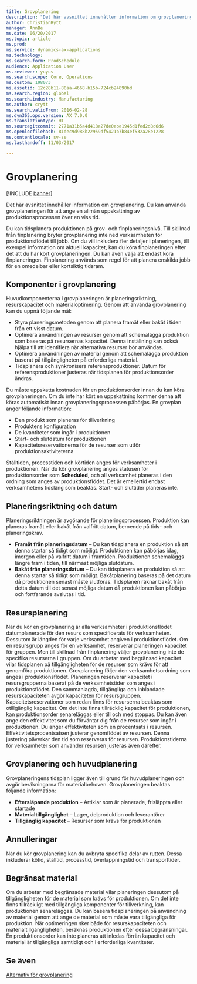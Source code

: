 ```yaml
---
title: Grovplanering
description: "Det här avsnittet innehåller information om grovplanering. Du kan använda grovplaneringen för att ange en allmän uppskattning av produktionsprocessen över en viss tid."
author: ChristianRytt
manager: AnnBe
ms.date: 06/20/2017
ms.topic: article
ms.prod: 
ms.service: dynamics-ax-applications
ms.technology: 
ms.search.form: ProdSchedule
audience: Application User
ms.reviewer: yuyus
ms.search.scope: Core, Operations
ms.custom: 198073
ms.assetid: 12c28b11-80aa-4668-b15b-724cb24890bd
ms.search.region: global
ms.search.industry: Manufacturing
ms.author: crytt
ms.search.validFrom: 2016-02-28
ms.dyn365.ops.version: AX 7.0.0
ms.translationtype: HT
ms.sourcegitcommit: 2771a31b5a4d418a27de0ebe1945d1fed2d8d6d6
ms.openlocfilehash: 81dec9d988b22959df5421b7b84ef532a28e1228
ms.contentlocale: sv-se
ms.lasthandoff: 11/03/2017

---
```


# <a name="operations-scheduling"></a>Grovplanering

[!INCLUDE [banner](../includes/banner.md)]

Det här avsnittet innehåller information om grovplanering. Du kan använda grovplaneringen för att ange en allmän uppskattning av produktionsprocessen över en viss tid.

Du kan tidsplanera produktionen på grov- och finplaneringsnivå. Till skillnad från finplanering bryter grovplanering inte ned verksamheten för produktionsflödet till jobb. Om du vill inkludera fler detaljer i planeringen, till exempel information om aktuell kapacitet, kan du köra finplaneringen efter det att du har kört grovplaneringen. Du kan även välja att endast köra finplaneringen. Finplanering används som regel för att planera enskilda jobb för en omedelbar eller kortsiktig tidsram.

## <a name="components-of-operations-scheduling"></a>Komponenter i grovplanering
Huvudkomponenterna i grovplaneringen är planeringsriktning, resurskapacitet och materialoptimering. Genom att använda grovplanering kan du uppnå följande mål:

-   Styra planeringsmetoden genom att planera framåt eller bakåt i tiden från ett visst datum.
-   Optimera användningen av resurser genom att schemalägga produktion som baseras på resursernas kapacitet. Denna inställning kan också hjälpa till att identifiera när alternativa resurser bör användas.
-   Optimera användningen av material genom att schemalägga produktion baserat på tillgängligheten på erforderliga material.
-   Tidsplanera och synkronisera referensproduktioner. Datum för referensproduktioner justeras när tidsplanen för produktionsorder ändras.

Du måste uppskatta kostnaden för en produktionsorder innan du kan köra grovplaneringen. Om du inte har kört en uppskattning kommer denna att köras automatiskt innan grovplaneringsprocessen påbörjas. En grovplan anger följande information:

-   Den produkt som planeras för tillverkning
-   Produktens konfiguration
-   De kvantiteter som ingår i produktionen
-   Start- och slutdatum för produktionen
-   Kapacitetsreservationerna för de resurser som utför produktionsaktiviteterna

Ställtiden, processtiden och körtiden anges för verksamheter i produktionen. När du kör grovplanering anges statusen för produktionsorder som **Scheduled**, och all verksamhet planeras i den ordning som anges av produktionsflödet. Det är emellertid endast verksamhetens tidsläng som beaktas. Start- och sluttider planeras inte.

## <a name="scheduling-direction-and-date"></a>Planeringsriktning och datum
Planeringsriktningen är avgörande för planeringsprocessen. Produktion kan planeras framåt eller bakåt från valfritt datum, beroende på tids- och planeringskrav.

-   **Framåt från planeringsdatum** – Du kan tidsplanera en produktion så att denna startar så tidigt som möjligt. Produktionen kan påbörjas idag, imorgon eller på valfritt datum i framtiden. Produktionen schemaläggs längre fram i tiden, till närmast möjliga slutdatum.
-   **Bakåt från planeringsdatum** – Du kan tidsplanera en produktion så att denna startar så tidigt som möjligt. Bakåtplanering baseras på det datum då produktionen senast måste slutföras. Tidsplanen räknar bakåt från detta datum till det senast möjliga datum då produktionen kan påbörjas och fortfarande avslutas i tid.

## <a name="resource-scheduling"></a>Resursplanering
När du kör en grovplanering är alla verksamheter i produktionsflödet datumplanerade för den resurs som specificerats för verksamheten. Dessutom är längden för varje verksamhet angiven i produktionsflödet. Om en resursgrupp anges för en verksamhet, reserverar planeringen kapacitet för gruppen. Men till skillnad från finplanering väljer grovplanering inte de specifika resurserna i gruppen. Om du arbetar med begränsad kapacitet vilar tidsplanen på tillgängligheten för de resurser som krävs för att genomföra produktionen. Grovplanering följer den verksamhetsordning som anges i produktionsflödet. Planeringen reserverar kapacitet i resursgrupperna baserat på de verksamhetstider som anges i produktionsflödet. Den sammanlagda, tillgängliga och inblandade resurskapaciteten avgör kapaciteten för resursgruppen. Kapacitetsreservationer som redan finns för resurserna beaktas som otillgänglig kapacitet. Om det inte finns tillräcklig kapacitet för produktionen, kan produktionsorder senareläggas eller till och med stoppas. Du kan även ange den effektivitet som du förväntar dig från de resurser som ingår i produktionen. Du anger effektiviteten som en procentsats i resursen. Effektivitetsprocentsatsen justerar genomflödet av resursen. Denna justering påverkar den tid som reserveras för resursen. Produktionstiderna för verksamheter som använder resursen justeras även därefter.

## <a name="operations-scheduling-and-master-planning"></a>Grovplanering och huvudplanering
Grovplaneringens tidsplan ligger även till grund för huvudplaneringen och avgör beräkningarna för materialbehoven. Grovplaneringen beaktas följande information:

-   **Eftersläpande produktion** – Artiklar som är planerade, frisläppta eller startade
-   **Materialtillgänglighet** – Lager, delproduktion och leverantörer
-   **Tillgänglig kapacitet** – Resurser som krävs för produktionen

## <a name="cancellations"></a>Annulleringar
När du kör grovplanering kan du avbryta specifika delar av rutten. Dessa inkluderar kötid, ställtid, processtid, överlappningstid och transporttider.

## <a name="finite-materials"></a>Begränsat material
Om du arbetar med begränsade material vilar planeringen dessutom på tillgängligheten för de material som krävs för produktionen. Om det inte finns tillräckligt med tillgängliga komponenter för tillverkning, kan produktionen senareläggas. Du kan basera tidsplaneringen på användning av material genom att ange de material som måste vara tillgängliga för produktion. När optimeringen sker både för resurskapaciteten och materialtillgängligheten, beräknas produktionen efter dessa begränsningar. En produktionsorder kan inte planeras att inledas förrän kapacitet och material är tillgängliga samtidigt och i erforderliga kvantiteter.

<a name="see-also"></a>Se även
--------

[Alternativ för grovplanering](operation-scheduling-options.md)




